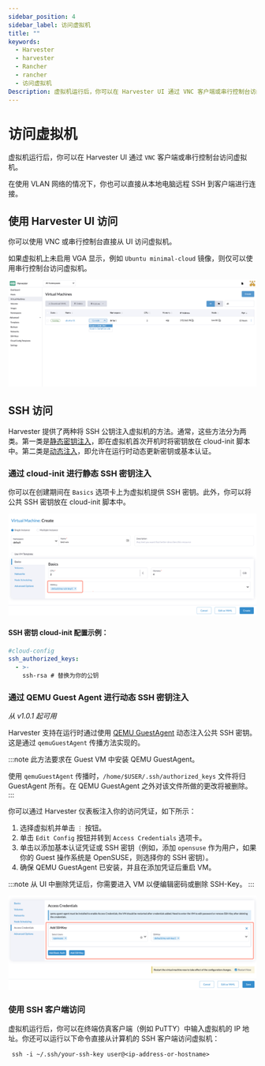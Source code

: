 ```yaml
---
sidebar_position: 4
sidebar_label: 访问虚拟机
title: ""
keywords:
  - Harvester
  - harvester
  - Rancher
  - rancher
  - 访问虚拟机
Description: 虚拟机运行后，你可以在 Harvester UI 通过 VNC 客户端或串行控制台访问虚拟机。
---
```


# 访问虚拟机

虚拟机运行后，你可以在 Harvester UI 通过 `VNC` 客户端或串行控制台访问虚拟机。

在使用 VLAN 网络的情况下，你也可以直接从本地电脑远程 SSH 到客户端进行连接。

## 使用 Harvester UI 访问

你可以使用 VNC 或串行控制台直接从 UI 访问虚拟机。

如果虚拟机上未启用 VGA 显示，例如 `Ubuntu minimal-cloud` 镜像，则仅可以使用串行控制台访问虚拟机。

![](assets/access-to-vm.png)

## SSH 访问

Harvester 提供了两种将 SSH 公钥注入虚拟机的方法。通常，这些方法分为两类。第一类是[静态密钥注入](#通过-cloud-init-进行静态-ssh-密钥注入)，即在虚拟机首次开机时将密钥放在 cloud-init 脚本中。第二类是[动态注入](#通过-qemu-guest-agent-进行动态-ssh-密钥注入)，即允许在运行时动态更新密钥或基本认证。

### 通过 cloud-init 进行静态 SSH 密钥注入

你可以在创建期间在 `Basics` 选项卡上为虚拟机提供 SSH 密钥。此外，你可以将公共 SSH 密钥放在 cloud-init 脚本中。

![](assets/vm-ssh-keys.png)

#### SSH 密钥 cloud-init 配置示例：
```yaml
#cloud-config
ssh_authorized_keys:
  - >-
    ssh-rsa # 替换为你的公钥
```


### 通过 QEMU Guest Agent 进行动态 SSH 密钥注入

_从 v1.0.1 起可用_

Harvester 支持在运行时通过使用 [QEMU GuestAgent](https://wiki.qemu.org/Features/GuestAgent) 动态注入公共 SSH 密钥。这是通过 `qemuGuestAgent` 传播方法实现的。

:::note
此方法要求在 Guest VM 中安装 QEMU GuestAgent。

使用 `qemuGuestAgent` 传播时，`/home/$USER/.ssh/authorized_keys` 文件将归 GuestAgent 所有。在 QEMU GuestAgent 之外对该文件所做的更改将被删除。
:::

你可以通过 Harvester 仪表板注入你的访问凭证，如下所示：

1. 选择虚拟机并单击 `⋮` 按钮。
2. 单击 `Edit Config` 按钮并转到 `Access Credentials` 选项卡。
3. 单击以添加基本认证凭证或 SSH 密钥（例如，添加 `opensuse` 作为用户，如果你的 Guest 操作系统是 OpenSUSE，则选择你的 SSH 密钥）。
4. 确保 QEMU GuestAgent 已安装，并且在添加凭证后重启 VM。

:::note
从 UI 中删除凭证后，你需要进入 VM 以便编辑密码或删除 SSH-Key。
:::

![](assets/vm-add-access-credentails.png)



### 使用 SSH 客户端访问
虚拟机运行后，你可以在终端仿真客户端（例如 PuTTY）中输入虚拟机的 IP 地址。你还可以运行以下命令直接从计算机的 SSH 客户端访问虚拟机：

```
 ssh -i ~/.ssh/your-ssh-key user@<ip-address-or-hostname>
```
